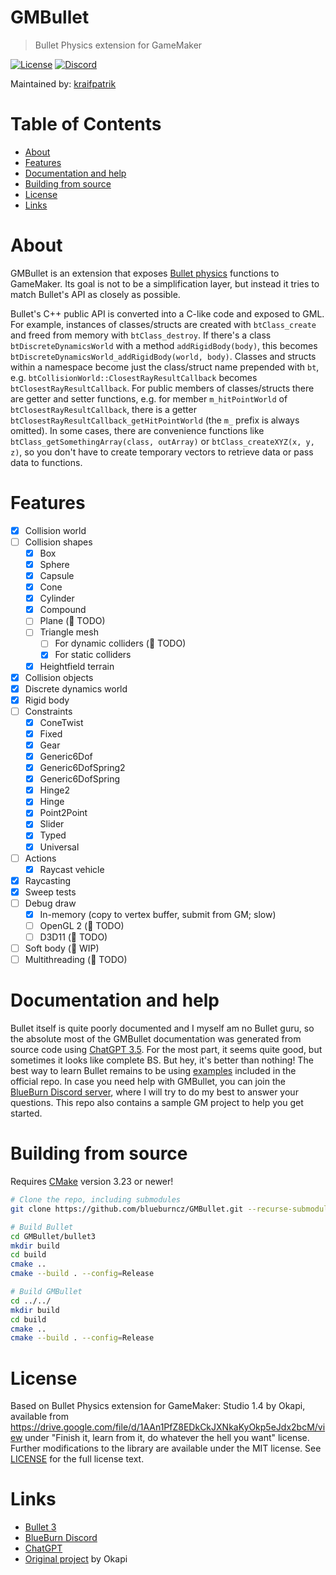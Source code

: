 # GMBullet
> Bullet Physics extension for GameMaker

[![License](https://img.shields.io/github/license/blueburncz/GMBullet)](LICENSE)
[![Discord](https://img.shields.io/discord/298884075585011713?label=Discord)](https://discord.gg/ep2BGPm)

Maintained by: [kraifpatrik](https://github.com/kraifpatrik)

# Table of Contents
* [About](#about)
* [Features](#features)
* [Documentation and help](#documentation-and-help)
* [Building from source](#building-from-source)
* [License](#license)
* [Links](#links)

# About
GMBullet is an extension that exposes
[Bullet physics](https://github.com/bulletphysics/bullet3) functions to
GameMaker. Its goal is not to be a simplification layer, but instead it tries to
match Bullet's API as closely as possible.

Bullet's C++ public API is converted into a C-like code and exposed to GML. For
example, instances of classes/structs are created with `btClass_create` and
freed from memory with `btClass_destroy`. If there's a class
`btDiscreteDynamicsWorld` with a method `addRigidBody(body)`, this becomes
`btDiscreteDynamicsWorld_addRigidBody(world, body)`. Classes and structs within
a namespace become just the class/struct name prepended with `bt`, e.g.
`btCollisionWorld::ClosestRayResultCallback` becomes `btClosestRayResultCallback`.
For public members of classes/structs there are getter and setter functions, e.g.
for member `m_hitPointWorld` of `btClosestRayResultCallback`, there is a getter
`btClosestRayResultCallback_getHitPointWorld` (the `m_` prefix is always omitted).
In some cases, there are convenience functions like
`btClass_getSomethingArray(class, outArray)` or `btClass_createXYZ(x, y, z)`, so
you don't have to create temporary vectors to retrieve data or pass data to
functions.

# Features
* [x] Collision world
* [ ] Collision shapes
  * [x] Box
  * [x] Sphere
  * [x] Capsule
  * [x] Cone
  * [x] Cylinder
  * [x] Compound
  * [ ] Plane (🛑 TODO)
  * [ ] Triangle mesh
    * [ ] For dynamic colliders (🛑 TODO)
    * [x] For static colliders
  * [x] Heightfield terrain
* [x] Collision objects
* [x] Discrete dynamics world
* [x] Rigid body
* [ ] Constraints
  * [x] ConeTwist
  * [x] Fixed
  * [x] Gear
  * [x] Generic6Dof
  * [x] Generic6DofSpring2
  * [x] Generic6DofSpring
  * [x] Hinge2
  * [x] Hinge
  * [x] Point2Point
  * [x] Slider
  * [x] Typed
  * [x] Universal
* [ ] Actions
  * [x] Raycast vehicle
* [x] Raycasting
* [x] Sweep tests 
* [ ] Debug draw
  * [x] In-memory (copy to vertex buffer, submit from GM; slow)
  * [ ] OpenGL 2 (🛑 TODO)
  * [ ] D3D11 (🛑 TODO)
* [ ] Soft body (🚧 WIP)
* [ ] Multithreading (🛑 TODO)

# Documentation and help
Bullet itself is quite poorly documented and I myself am no Bullet guru, so the
absolute most of the GMBullet documentation was generated from source code using
[ChatGPT 3.5](https://chat.openai.com). For the most part, it seems quite good,
but sometimes it looks like complete BS. But hey, it's better than nothing! The
best way to learn Bullet remains to be using
[examples](https://github.com/bulletphysics/bullet3/tree/master/examples)
included in the official repo. In case you need help with GMBullet, you can join
the [BlueBurn Discord server](https://discord.gg/ep2BGPm), where I will try to
do my best to answer your questions. This repo also contains a sample GM project
to help you get started.

# Building from source
Requires [CMake](https://cmake.org) version 3.23 or newer!

```sh
# Clone the repo, including submodules
git clone https://github.com/blueburncz/GMBullet.git --recurse-submodules

# Build Bullet
cd GMBullet/bullet3
mkdir build
cd build
cmake ..
cmake --build . --config=Release

# Build GMBullet
cd ../../
mkdir build
cd build
cmake ..
cmake --build . --config=Release
```

# License
Based on Bullet Physics extension for GameMaker: Studio 1.4 by Okapi, available
from https://drive.google.com/file/d/1AAn1PfZ8EDkCkJXNkaKyOkp5eJdx2bcM/view
under "Finish it, learn from it, do whatever the hell you want" license. Further
modifications to the library are available under the MIT license.
See [LICENSE](LICENSE) for the full license text.

# Links
* [Bullet 3](https://github.com/bulletphysics/bullet3)
* [BlueBurn Discord](https://discord.gg/ep2BGPm)
* [ChatGPT](https://chat.openai.com)
* [Original project](https://drive.google.com/file/d/1AAn1PfZ8EDkCkJXNkaKyOkp5eJdx2bcM/view) by Okapi
